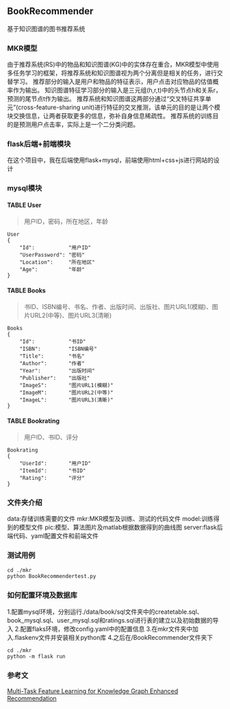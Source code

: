 ## BookRecommender

基于知识图谱的图书推荐系统

### MKR模型
由于推荐系统(RS)中的物品和知识图谱(KG)中的实体存在重合，MKR模型中使用多任务学习的框架，将推荐系统和知识图谱视为两个分离但是相关的任务，进行交替学习。
推荐部分的输入是用户和物品的特征表示，用户点击对应物品的估值概率作为输出。
知识图谱特征学习部分的输入是三元组(h,r,t)中的头节点h和关系r，预测的尾节点t作为输出。
推荐系统和知识图谱这两部分通过“交叉特征共享单元”(cross-feature-sharing unit)进行特征的交叉推测，该单元的目的是让两个模块交换信息，让两者获取更多的信息，弥补自身信息稀疏性。
推荐系统的训练目的是预测用户点击率，实际上是一个二分类问题。

### flask后端+前端模块
在这个项目中，我在后端使用flask+mysql，前端使用html+css+js进行网站的设计

### mysql模块
#### TABLE User
> 用户ID，密码，所在地区，年龄

```
User
{
    "Id":       	"用户ID"
    "UserPassword": "密码"
    "Location":     "所在地区"
    "Age":        	"年龄"
}
```

#### TABLE Books
> 书ID、ISBN编号、书名、作者、出版时间、出版社、图片URL1(模糊)、图片URL2(中等)、图片URL3(清晰)

```
Books
{
    "Id":       	"书ID"
    "ISBN":    		"ISBN编号"
    "Title":        "书名"
    "Author":       "作者"
    "Year":        	"出版时间"
    "Publisher":    "出版社"
    "ImageS":       "图片URL1(模糊)"
    "ImageM":       "图片URL2(中等)"
    "ImageL":       "图片URL3(清晰)"
}
```

#### TABLE Bookrating
> 用户ID、书ID、评分

```
Bookrating
{
    "UserId":     	"用户ID"
    "ItemId": 		"书ID"
    "Rating":		"评分"
}
```
### 文件夹介绍
data:存储训练需要的文件
mkr:MKR模型及训练、测试的代码文件
model:训练得到的模型文件
pic:模型、算法图片及matlab根据数据得到的曲线图
server:flask后端代码、yaml配置文件和前端文件	

### 测试用例
```txt
cd ./mkr
python BookRecommendertest.py
```

### 如何配置环境及数据库
1.配置mysql环境，分别运行./data/book/sql文件夹中的createtable.sql、book_mysql.sql、user_mysql.sql和ratings.sql进行表的建立以及初始数据的导入
2.配置flaks环境，修改config.yaml中的配置信息
3.在mkr文件夹中加入.flaskenv文件并安装相关python库
4.之后在/BookRecommender文件夹下
```txt
cd ./mkr
python -m flask run
```

### 参考文
[Multi-Task Feature Learning for Knowledge Graph Enhanced Recommendation](https://arxiv.org/abs/1901.08907)
